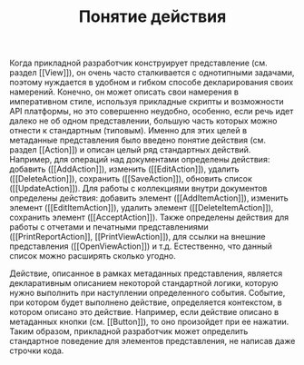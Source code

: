 ﻿---
layout: default
title: Понятие действия
position: 5
categories: 
tags: 
---

Когда прикладной разработчик конструирует представление (см. раздел [[View]]), он очень часто сталкивается с однотипными задачами, поэтому нуждается в удобном и гибком способе декларирования своих намерений. Конечно, он может описать свои намерения в императивном стиле, используя прикладные скрипты и возможности API платформы, но это совершенно неудобно, особенно, если речь идет далеко не об одном представлении, большую часть которых можно отнести к стандартным (типовым). Именно для этих целей в метаданные представления было введено понятие действия (см. раздел [[Action]]) и описан целый ряд стандартных действий. Например, для операций над документами определены действия: добавить ([[AddAction]]), изменить ([[EditAction]]), удалить ([[DeleteAction]]), сохранить ([[SaveAction]]), обновить список ([[UpdateAction]]). Для работы с коллекциями внутри документов определены действия: добавить элемент ([[AddItemAction]]), изменить элемент ([[EditItemAction]]), удалить элемент ([[DeleteItemAction]]), сохранить элемент ([[AcceptAction]]). Также определены действия для работы с отчетами и печатными представлениями ([[PrintReportAction]], [[PrintViewAction]]), для ссылки на внешние представления ([[OpenViewAction]]) и т.д. Естественно, что данный список можно расширять сколько угодно.

Действие, описанное в рамках метаданных представления, является декларативным описанием некоторой стандартной логики, которую нужно выполнить при наступлении определенного события. Событие, при котором будет выполнено действие, определяется контекстом, в котором описано это действие. Например, если действие описано в метаданных кнопки (см. [[Button]]), то оно произойдет при ее нажатии. Таким образом, прикладной разработчик может определить стандартное поведение для элементов представления, не написав даже строчки кода.

 

 

